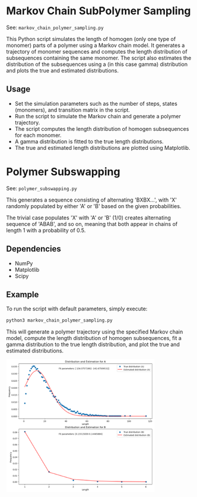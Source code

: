 # Markov Chain SubPolymer Sampling
See: `markov_chain_polymer_sampling.py`

This Python script simulates the length of homogen (only one type of monomer) parts of a polymer using a Markov chain model. It generates a trajectory of monomer sequences and computes the length distribution of subsequences containing the same monomer.
The script also estimates the distribution of the subsequences using a (in this case gamma) distribution and plots the true and estimated distributions.

## Usage

- Set the simulation parameters such as the number of steps, states (monomers), and transition matrix in the script.
- Run the script to simulate the Markov chain and generate a polymer trajectory.
- The script computes the length distribution of homogen subsequences for each monomer.
- A gamma distribution is fitted to the true length distributions.
- The true and estimated length distributions are plotted using Matplotlib.

# Polymer Subswapping
See: `polymer_subswapping.py`

This generates a sequence consisting of alternating 'BXBX...', with 'X' randomly populated by
either 'A' or 'B' based on the given probabilities.

The trivial case populates 'X' with 'A' or 'B' (1/0) creates alternating sequence of
'ABAB', and so on, meaning that both appear in chains of length 1 with a probability of 0.5.


## Dependencies

- NumPy
- Matplotlib
- Scipy

## Example

To run the script with default parameters, simply execute:

```bash
python3 markov_chain_polymer_sampling.py
```

This will generate a polymer trajectory using the specified Markov chain model, compute the length distribution of homogen subsequences, fit a gamma distribution to the true length distribution, and plot the true and estimated distributions.

<img src="Figure_1.png" width=400 alt="Plot of length distribution">

